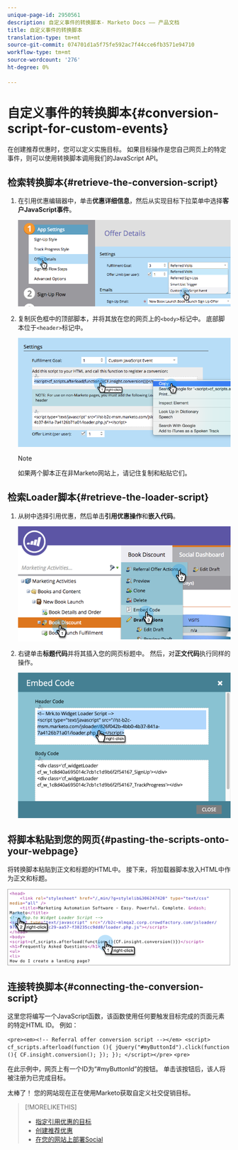 ```yaml
---
unique-page-id: 2950561
description: 自定义事件的转换脚本- Marketo Docs —— 产品文档
title: 自定义事件的转换脚本
translation-type: tm+mt
source-git-commit: 074701d1a5f75fe592ac7f44cce6fb3571e94710
workflow-type: tm+mt
source-wordcount: '276'
ht-degree: 0%

---
```



# 自定义事件的转换脚本{#conversion-script-for-custom-events}

在创建推荐优惠时，您可以定义实施目标。 如果目标操作是您自己网页上的特定事件，则可以使用转换脚本调用我们的JavaScript API。

## 检索转换脚本{#retrieve-the-conversion-script}

1. 在引用优惠编辑器中，单击&#x200B;**优惠详细信息**，然后从实现目标下拉菜单中选择&#x200B;**客户JavaScript事件**。

   ![](assets/image2015-4-20-17-3a22-3a15.png)

1. 复制灰色框中的顶部脚本，并将其放在您的网页上的`<body>`标记中。 底部脚本位于`<header>`标记中。

   ![](assets/image2015-4-20-17-3a29-3a7.png)

   >[!NOTE]
   >
   >如果两个脚本正在非Marketo网站上，请记住复制和粘贴它们。

## 检索Loader脚本{#retrieve-the-loader-script}

1. 从树中选择引用优惠，然后单击&#x200B;**引用优惠操作**&#x200B;和&#x200B;**嵌入代码**。

   ![](assets/image2015-4-20-17-3a34-3a46.png)

1. 右键单击&#x200B;**标题代码**&#x200B;并将其插入您的网页标题中。 然后，对&#x200B;**正文代码**&#x200B;执行同样的操作。

   ![](assets/image2015-4-20-20-3a49-3a19.png)

## 将脚本粘贴到您的网页{#pasting-the-scripts-onto-your-webpage}

将转换脚本粘贴到正文和标题的HTML中。 接下来，将加载器脚本放入HTML中作为正文和标题。

![](assets/image2015-4-20-21-3a0-3a16.png)

## 连接转换脚本{#connecting-the-conversion-script}

这里您将编写一个JavaScript函数，该函数使用任何要触发目标完成的页面元素的特定HTML ID。 例如：

`<pre><em><!-- Referral offer conversion script --></em> <script> cf_scripts.afterload(function (){ jQuery("#myButtonId").click(function (){ CF.insight.conversion(); }); }); </script></pre>` `<pre>`

在此示例中，网页上有一个ID为“#myButtonId”的按钮。 单击该按钮后，该人将被注册为已完成目标。

太棒了！ 您的网站现在正在使用Marketo获取自定义社交促销目标。

>[!MORELIKETHIS]
>
>* [指定引用优惠的目标](/help/marketo/product-docs/demand-generation/social/referral-offers/specify-goal-for-referral-offer.md)
>* [创建推荐优惠](/help/marketo/product-docs/demand-generation/social/referral-offers/create-a-referral-offer.md)
>* [在您的网站上部署Social](/help/marketo/product-docs/demand-generation/social/social-functions/deploy-social-on-your-website.md)

